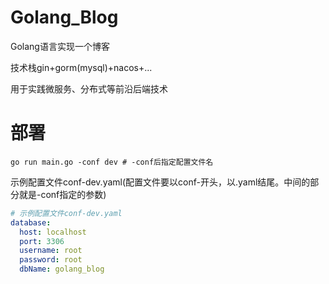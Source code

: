 # Golang_Blog

Golang语言实现一个博客

技术栈gin+gorm(mysql)+nacos+...

用于实践微服务、分布式等前沿后端技术

# 部署

```shell
go run main.go -conf dev # -conf后指定配置文件名
```

示例配置文件conf-dev.yaml(配置文件要以conf-开头，以.yaml结尾。中间的部分就是-conf指定的参数)

```yaml
# 示例配置文件conf-dev.yaml
database:
  host: localhost
  port: 3306
  username: root
  password: root
  dbName: golang_blog
```

